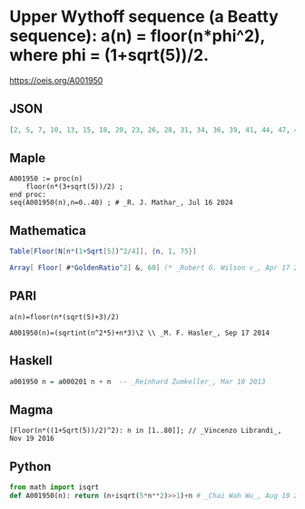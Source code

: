 # Upper Wythoff sequence \(a Beatty sequence\): a\(n\) \= floor\(n\*phi^2\), where phi \= \(1\+sqrt\(5\)\)/2\.
https://oeis.org/A001950
## JSON
```JSON
[2, 5, 7, 10, 13, 15, 18, 20, 23, 26, 28, 31, 34, 36, 39, 41, 44, 47, 49, 52, 54, 57, 60, 62, 65, 68, 70, 73, 75, 78, 81, 83, 86, 89, 91, 94, 96, 99, 102, 104, 107, 109, 112, 115, 117, 120, 123, 125, 128, 130, 133, 136, 138, 141, 143, 146, 149, 151, 154, 157]
```
## Maple
```Maple
A001950 := proc(n)
    floor(n*(3+sqrt(5))/2) ;
end proc:
seq(A001950(n),n=0..40) ; # _R. J. Mathar_, Jul 16 2024
```
## Mathematica
```Mathematica
Table[Floor[N[n*(1+Sqrt[5])^2/4]], {n, 1, 75}]
```
```Mathematica
Array[ Floor[ #*GoldenRatio^2] &, 60] (* _Robert G. Wilson v_, Apr 17 2010 *)
```
## PARI
```PARI
a(n)=floor(n*(sqrt(5)+3)/2)
```
```PARI
A001950(n)=(sqrtint(n^2*5)+n*3)\2 \\ _M. F. Hasler_, Sep 17 2014
```
## Haskell
```Haskell
a001950 n = a000201 n + n  -- _Reinhard Zumkeller_, Mar 10 2013
```
## Magma
```Magma
[Floor(n*((1+Sqrt(5))/2)^2): n in [1..80]]; // _Vincenzo Librandi_, Nov 19 2016
```
## Python
```Python
from math import isqrt
def A001950(n): return (n+isqrt(5*n**2)>>1)+n # _Chai Wah Wu_, Aug 10 2022
```
